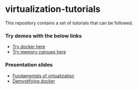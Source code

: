 # virtualization-tutorials

This repository contains a set of tutorials that can be followed.

### Try demos with the below links

- [Try docker here](demos/docker.md)
- [Try memory cgroups here](demos/cgroups.md)

### Presentation slides

- [Fundamentals of virtualization](https://sap-my.sharepoint.com/:p:/p/prashanth/Ed0-HB1gfXxKnsRb1RFwUt0BpftARIViA4Jrv9ijSJmQTw?e=I6Jdxg)  
- [Demystifying docker](https://sap-my.sharepoint.com/:p:/p/prashanth/Ea2zd7TjbKNAk0JqPg1d3mkB-R5tLU9Qbo6usqQjTelGCA?e=mRtpzp)
